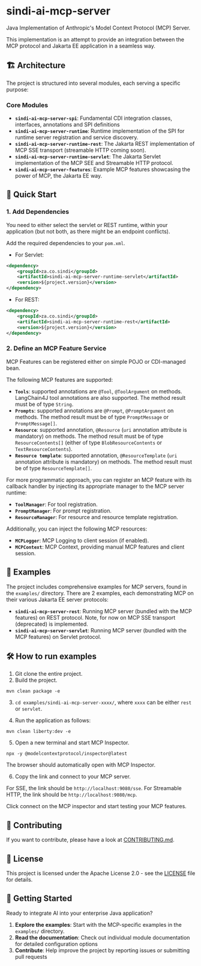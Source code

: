# sindi-ai-mcp-server
Java Implementation of Anthropic's Model Context Protocol (MCP) Server.

This implementation is an attempt to provide an integration between the MCP protocol and Jakarta EE application in a seamless way.

## 🏗️ Architecture

The project is structured into several modules, each serving a specific purpose:

### Core Modules

- **`sindi-ai-mcp-server-spi`**: Fundamental CDI integration classes, interfaces, annotations and SPI definitions 
- **`sindi-ai-mcp-server-runtime`**: Runtime implementation of the SPI for runtime server registration and service discovery.
- **`sindi-ai-mcp-server-runtime-rest`**: The Jakarta REST implementation of MCP SSE transport (streamable HTTP coming soon).
- **`sindi-ai-mcp-server-runtime-servlet`**: The Jakarta Servlet implementation of the MCP SEE and Streamable HTTP protocol. 
- **`sindi-ai-mcp-server-features`**: Example MCP features showcasing the power of MCP, the Jakarta EE way.

## 🚀 Quick Start

### 1. Add Dependencies

You need to either select the servlet or REST runtime, within your application (but not both, as there might be an endpoint conflicts). 

Add the required dependencies to your `pom.xml`.

- For Servlet:

```xml
<dependency>
	<groupId>za.co.sindi</groupId>
	<artifactId>sindi-ai-mcp-server-runtime-servlet</artifactId>
	<version>${project.version}</version>
</dependency>

```

- For REST:

```xml
<dependency>
	<groupId>za.co.sindi</groupId>
	<artifactId>sindi-ai-mcp-server-runtime-rest</artifactId>
	<version>${project.version}</version>
</dependency>

```

### 2. Define an MCP Feature Service

MCP Features can be registered either on simple POJO or CDI-managed bean.

The following MCP features are supported:

- **`Tools`**: supported annotations are `@Tool`, `@ToolArgument` on methods. LangChain4J tool annotations are also supported. The method result must be of type `String`.
- **`Prompts`**: supported annotations are `@Prompt`, `@PromptArgument` on methods. The method result must be of type `PromptMessage` or `PromptMessage[]`.
- **`Resource`**: supported annotation, `@Resource` (`uri` annotation attribute is mandatory) on methods. The method result must be of type `ResourceContents[]` (either of type `BlobResourceContents` or `TextResourceContents`).
- **`Resource template`**: supported annotation, `@ResourceTemplate` (`uri` annotation attribute is mandatory) on methods. The method result must be of type `ResourceTemplate[]`.

For more programmatic approach, you can register an MCP feature with its callback handler by injecting its appropriate manager to the MCP server runtime:

- **`ToolManager`**: For tool registration.
- **`PromptManager`**: For prompt registration.
- **`ResourceManager`**: For resource and resource template registration.

Additionally, you can inject the following MCP resources:

- **`MCPLogger`**: MCP Logging to client session (if enabled).
- **`MCPContext`**: MCP Context, providing manual MCP features and client session.


## 📖 Examples

The project includes comprehensive examples for MCP servers, found in the `examples/` directory. There are 2 examples, each demonstrating MCP on their various Jakarta EE server protocols:

- **`sindi-ai-mcp-server-rest`**: Running MCP server (bundled with the MCP features) on REST protocol. Note, for now on MCP SSE transport (deprecated) is implemented.
- **`sindi-ai-mcp-server-servlet`**: Running MCP server (bundled with the MCP features) on Servlet protocol.

## 🛠️ How to run examples

1. Git clone the entire project.
2. Build the project.

```
mvn clean package -e
```

3. `cd examples/sindi-ai-mcp-server-xxxx/`, where `xxxx` can be either `rest` or `servlet`.

4. Run the application as follows:

```
mvn clean liberty:dev -e
```

5. Open a new terminal and start MCP Inspector.

```
npx -y @modelcontextprotocol/inspector@latest
```

The browser should automatically open with MCP Inspector.

6. Copy the link and connect to your MCP server.

For SSE, the link should be `http://localhost:9080/sse`.
For Streamable HTTP, the link should be `http://localhost:9080/mcp`.

Click connect on the MCP inspector and start testing your MCP features.


## 🤝 Contributing

If you want to contribute, please have a look at [CONTRIBUTING.md](CONTRIBUTING.md).

## 📄 License

This project is licensed under the Apache License 2.0 - see the [LICENSE](LICENSE) file for details.

## 🌟 Getting Started

Ready to integrate AI into your enterprise Java application? 

1. **Explore the examples**: Start with the MCP-specific examples in the `examples/` directory.
2. **Read the documentation**: Check out individual module documentation for detailed configuration options
3. **Contribute**: Help improve the project by reporting issues or submitting pull requests

